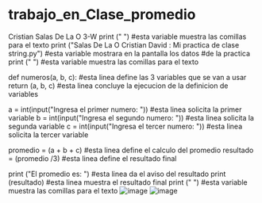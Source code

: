 # trabajo_en_Clase_promedio
Cristian Salas De La O 3-W
print (" ") #esta variable muestra las comillas para el texto
print ("Salas De La O Cristian David : Mi practica de clase string.py") #esta variable mostrara en la pantalla los datos 
#de la practica
print (" ") #esta variable muestra las comillas para el texto 

def numeros(a, b, c): #esta linea define las 3 variables que se van a usar
    return (a, b, c) #esta linea concluye la ejecucion de la definicion de variables

a = int(input("Ingresa el primer numero: ")) #esta linea solicita la primer variable
b = int(input("Ingresa el segundo numero: ")) #esta linea solicita la segunda variable
c = int(input("Ingresa el tercer numero: ")) #esta linea solicita la tercer variable

promedio = (a + b + c) #esta linea define el calculo del promedio
resultado = (promedio /3) #esta linea define el resultado final

print ("El promedio es: ") #esta linea da el aviso del resultado
print (resultado) #esta linea muestra el resultado final
print (" ") #esta variable muestra las comillas para el texto 
![image](https://github.com/user-attachments/assets/c309a0d9-034a-47c6-8bdf-ba5737d03e49)
![image](https://github.com/user-attachments/assets/ae628b51-8e42-46c5-8519-ac75bf71e4ea)

